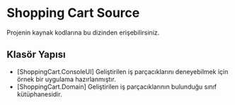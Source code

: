 # Shopping Cart Source

Projenin kaynak kodlarına bu dizinden erişebilirsiniz.

## Klasör Yapısı

- [ShoppingCart.ConsoleUI] Geliştirilen iş parçacıklarını deneyebilmek için örnek bir uygulama hazırlanmıştır.
- [ShoppingCart.Domain] Geliştirilen iş parçacıklarının bulunduğu sınıf kütüphanesidir.

